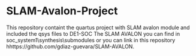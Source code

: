 # SLAM-Avalon-Project
 This repository containt the quartus project with SLAM avalon module and included the qsys files to DE1-SOC 
 The SLAM AVALON you can find in soc_system1\synthesis\submodules or you can link in this repository hhttps://github.com/gdiaz-guevara/SLAM-AVALON. 